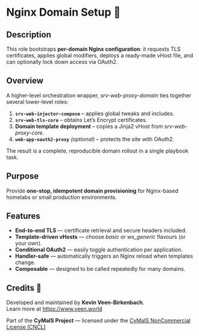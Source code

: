 # Nginx Domain Setup 🚀

## Description

This role bootstraps **per-domain Nginx configuration**: it requests TLS certificates, applies global modifiers, deploys a ready-made vHost file, and can optionally lock down access via OAuth2.

## Overview

A higher-level orchestration wrapper, *srv-web-proxy-domain* ties together several lower-level roles:

1. **`srv-web-injector-compose`** – applies global tweaks and includes.  
2. **`srv-web-tls-core`** – obtains Let’s Encrypt certificates.  
3. **Domain template deployment** – copies a Jinja2 vHost from *srv-web-proxy-core*.  
4. **`web-app-oauth2-proxy`** *(optional)* – protects the site with OAuth2.

The result is a complete, reproducible domain rollout in a single playbook task.

## Purpose

Provide **one-stop, idempotent domain provisioning** for Nginx-based homelabs or small production environments.

## Features

- **End-to-end TLS** — certificate retrieval and secure headers included.  
- **Template-driven vHosts** — choose *basic* or *ws_generic* flavours (or your own).  
- **Conditional OAuth2** — easily toggle authentication per application.  
- **Handler-safe** — automatically triggers an Nginx reload when templates change.  
- **Composable** — designed to be called repeatedly for many domains.

## Credits 📝

Developed and maintained by **Kevin Veen-Birkenbach**.  
Learn more at <https://www.veen.world>

Part of the **CyMaIS Project** — licensed under the [CyMaIS NonCommercial License (CNCL)](https://s.veen.world/cncl)